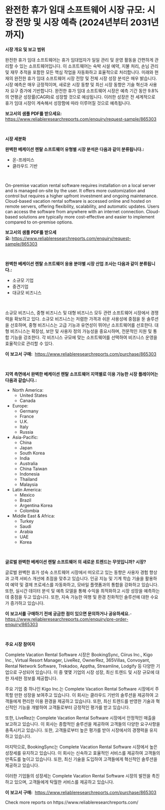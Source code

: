 <p><h1>완전한 휴가 임대 소프트웨어 시장 규모: 시장 전망 및 시장 예측 (2024년부터 2031년까지)</h1></p><p><strong>시장 개요 및 보고 범위</strong></p>
<p><p>완전한 휴가 임대 소프트웨어는 휴가 임대업자가 일일 관리 및 운영 활동을 간편하게 관리할 수 있는 소프트웨어입니다. 이 소프트웨어는 숙박 시설 예약, 지불 처리, 손님 관리 및 재무 추적을 포함한 모든 핵심 작업을 자동화하고 효율적으로 처리합니다. 미래와 현재의 완전한 휴가 임대 소프트웨어 시장 전망 및 전체 시장 성장 분석은 매우 밝습니다. 시장 예측은 매우 긍정적이며, 새로운 시장 동향 및 최신 시장 동향은 기술 혁신과 사용자 요구 증가에 기반합니다. 완전한 휴가 임대 소프트웨어 시장은 예측 기간 동안 9.8%의 연평균 성장률(CAGR)로 성장할 것으로 예상됩니다. 이러한 성장은 전 세계적으로 휴가 임대 시장이 계속해서 성장함에 따라 이루어질 것으로 예측됩니다.</p></p>
<p><strong>보고서의 샘플 PDF를 받으세요:</strong> <a href="https://www.reliableresearchreports.com/enquiry/request-sample/865303">https://www.reliableresearchreports.com/enquiry/request-sample/865303</a></p>
<p>&nbsp;</p>
<p><strong>시장 세분화</strong></p>
<p><strong>완벽한 베케이션 렌탈 소프트웨어 유형별 시장 분석은 다음과 같이 분류됩니다.:</strong></p>
<p><ul><li>온-프레미스</li><li>클라우드 기반</li></ul></p>
<p>&nbsp;</p>
<p><p>On-premise vacation rental software requires installation on a local server and is managed on-site by the user. It offers more customization and control but requires a higher upfront investment and ongoing maintenance. Cloud-based vacation rental software is accessed online and hosted on remote servers, offering flexibility, scalability, and automatic updates. Users can access the software from anywhere with an internet connection. Cloud-based solutions are typically more cost-effective and easier to implement compared to on-premise options.</p></p>
<p><strong>보고서의 샘플 PDF를 받으세요:</strong>&nbsp;<a href="https://www.reliableresearchreports.com/enquiry/request-sample/865303">https://www.reliableresearchreports.com/enquiry/request-sample/865303</a></p>
<p>&nbsp;</p>
<p><strong> 완벽한 베케이션 렌탈 소프트웨어 응용 분야별 시장 산업 조사는 다음과 같이 분류됩니다.:</strong></p>
<p><ul><li>소규모 기업</li><li>중견기업</li><li>대규모 비즈니스</li></ul></p>
<p>&nbsp;</p>
<p><p>소규모 비즈니스, 중형 비즈니스 및 대형 비즈니스 모두 관련 소프트웨어 시장에서 경쟁력을 확보하고 있다. 소규모 비즈니스는 저렴한 가격과 쉬운 사용성에 중점을 둔 솔루션을 선호하며, 중형 비즈니스는 고급 기능과 유연성이 뛰어난 소프트웨어를 선호한다. 대형 비즈니스는 확장성, 보안 및 사용자 정의 가능성을 중요시하며, 전문적인 지원 및 통합 기능을 강조한다. 각 비즈니스 규모에 맞는 소프트웨어를 선택하여 비즈니스 운영을 효율적으로 관리할 수 있다.</p></p>
<p><strong>이 보고서 구매:</strong>&nbsp; <a href="https://www.reliableresearchreports.com/purchase/865303">https://www.reliableresearchreports.com/purchase/865303</a></p>
<p>&nbsp;</p>
<p><strong>지역 측면에서 완벽한 베케이션 렌탈 소프트웨어 지역별로 이용 가능한 시장 플레이어는 다음과 같습니다.:</strong></p>
<p><ul>
    <li>
        North America:
        <ul>
            <li>United States</li>
            <li>Canada</li>
        </ul>
    </li>
    <li>
        Europe:
        <ul>
            <li>Germany</li>
            <li>France</li>
            <li>U.K.</li>
            <li>Italy</li>
            <li>Russia</li>
        </ul>
    </li>
    <li>
        Asia-Pacific:
        <ul>
            <li>China</li>
            <li>Japan</li>
            <li>South Korea</li>
            <li>India</li>
            <li>Australia</li>
            <li>China Taiwan</li>
            <li>Indonesia</li>
            <li>Thailand</li>
            <li>Malaysia</li>
        </ul>
    </li>
    <li>
        Latin America:
        <ul>
            <li>Mexico</li>
            <li>Brazil</li>
            <li>Argentina Korea</li>
            <li>Colombia</li>
        </ul>
    </li>
    <li>
        Middle East & Africa:
        <ul>
            <li>Turkey</li>
            <li>Saudi</li>
            <li>Arabia</li>
            <li>UAE</li>
            <li>Korea</li>
        </ul>
    </li>
    </ul></p>
<p>&nbsp;</p>
<p><strong>글로벌 완벽한 베케이션 렌탈 소프트웨어 의 새로운 트렌드는 무엇입니까? 시장?</strong></p>
<p><p>글로벌 완벽한 휴가 성숙 소프트웨어 시장에서 떠오르고 있는 동향은 사용자 경험 향상과 고객 서비스 개선에 초점을 맞추고 있습니다. 인공 지능 및 기계 학습 기술을 활용하여 예약 및 결제 프로세스를 자동화하고, 모바일 플랫폼과의 통합을 강화하고 있습니다. 또한, 실시간 데이터 분석 및 예측 모델을 통해 수익을 최적화하고 시장 성장을 예측하는 데 중점을 두고 있습니다. 또한, 지속 가능한 여행 및 환경 친화적인 솔루션에 대한 수요가 증가하고 있습니다.</p></p>
<p><strong>이 보고서를 구매하기 전에 궁금한 점이 있으면 문의하거나 공유하세요.</strong>- <a href="https://www.reliableresearchreports.com/enquiry/pre-order-enquiry/865303">https://www.reliableresearchreports.com/enquiry/pre-order-enquiry/865303</a></p>
<p>&nbsp;</p>
<p><strong>주요 시장 참여자</strong></p>
<p><p>Complete Vacation Rental Software 시장은 BookingSync, Ciirus Inc., Kigo Inc., Virtual Resort Manager, LiveRez, OwnerRez, 365Villas, Convoyant, Rental Network Software, Trekadoo, Apptha, Streamline, Lodgify 등 다양한 기업으로 구성되어 있습니다. 이 중 몇몇 기업의 시장 성장, 최신 트렌드 및 시장 규모에 대한 자세한 정보를 제공합니다.</p><p>주요 기업 중 하나인 Kigo Inc.는 Complete Vacation Rental Software 시장에서 주목할 만한 성장을 보여주고 있습니다. 이 회사는 클라우드 기반의 솔루션을 제공하여 고객들에게 편리한 이용 환경을 제공하고 있습니다. 또한, 최신 트렌드를 반영한 기술과 혁신적인 기능을 개발하여 고객들로부터 긍정적인 평가를 받고 있습니다.</p><p>또한, LiveRez는 Complete Vacation Rental Software 시장에서 안정적인 매출을 보고하고 있습니다. 이 회사는 종합적인 솔루션을 제공하여 고객들의 다양한 요구사항을 충족시키고 있습니다. 또한, 고객들로부터 높은 평가를 받아 시장에서의 경쟁력을 유지하고 있습니다.</p><p>마지막으로, BookingSync는 Complete Vacation Rental Software 시장에서 높은 성장세를 유지하고 있습니다. 이 회사는 신속하고 효율적인 서비스를 제공하여 고객들의 만족도를 높이고 있습니다. 또한, 최신 기술을 도입하여 고객들에게 혁신적인 솔루션을 제공하고 있습니다.</p><p>이러한 기업들의 성장세는 Complete Vacation Rental Software 시장의 발전을 촉진하고 있으며, 고객들에게 탁월한 서비스를 제공하고 있습니다.</p></p>
<p><strong>이 보고서 구매:</strong>&nbsp;&nbsp;<a href="https://www.reliableresearchreports.com/purchase/865303">https://www.reliableresearchreports.com/purchase/865303</a></p>
<p>Check more reports on https://www.reliableresearchreports.com/</p>
